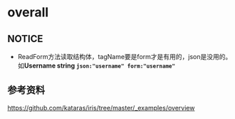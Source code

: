 # overall

## NOTICE
 - ReadForm方法读取结构体，tagName要是form才是有用的，json是没用的。如**Username  string `json:"username" form:"username"`**

## 参考资料
https://github.com/kataras/iris/tree/master/_examples/overview